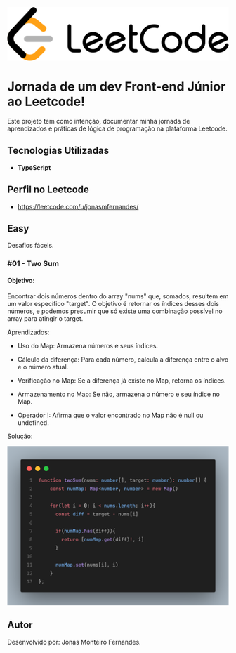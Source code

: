 <img src="assets/leetcodeBanner.png">


# Jornada de um dev Front-end Júnior ao Leetcode!

Este projeto tem como intenção, documentar minha jornada de aprendizados e práticas de lógica de programação na plataforma Leetcode.

## Tecnologias Utilizadas

- **TypeScript**

## Perfil no Leetcode
- https://leetcode.com/u/jonasmfernandes/

## Easy 

Desafios fáceis.
### #01 - Two Sum

#### Objetivo:
Encontrar dois números dentro do array "nums" que, somados, resultem em um valor específico "target".  O objetivo é retornar os índices desses dois números, e podemos presumir que só existe uma combinação possível no array para atingir o target.

Aprendizados: 
- Uso do Map: Armazena números e seus índices.

- Cálculo da diferença: Para cada número, calcula a diferença entre o alvo e o número atual.

- Verificação no Map: Se a diferença já existe no Map, retorna os índices.

- Armazenamento no Map: Se não, armazena o número e seu índice no Map.

- Operador !: Afirma que o valor encontrado no Map não é null ou undefined.
  
Solução:

<img src="assets/twoSum.png">

## Autor 
Desenvolvido por: Jonas Monteiro Fernandes.
